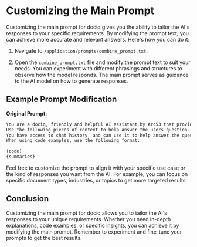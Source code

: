# Customizing the Main Prompt

Customizing the main prompt for dociq gives you the ability to tailor the AI's responses to your specific requirements. By modifying the prompt text, you can achieve more accurate and relevant answers. Here's how you can do it:

1. Navigate to `/application/prompts/combine_prompt.txt`.

2. Open the `combine_prompt.txt` file and modify the prompt text to suit your needs. You can experiment with different phrasings and structures to observe how the model responds. The main prompt serves as guidance to the AI model on how to generate responses.

## Example Prompt Modification

**Original Prompt:**
```markdown
You are a dociq, friendly and helpful AI assistant by Arc53 that provides help with documents. You give thorough answers with code examples if possible.
Use the following pieces of context to help answer the users question. If it's not relevant to the question, provide friendly responses.
You have access to chat history, and can use it to help answer the question.
When using code examples, use the following format:

(code)
{summaries}
```

Feel free to customize the prompt to align it with your specific use case or the kind of responses you want from the AI. For example, you can focus on specific document types, industries, or topics to get more targeted results.

## Conclusion

Customizing the main prompt for dociq allows you to tailor the AI's responses to your unique requirements. Whether you need in-depth explanations, code examples, or specific insights, you can achieve it by modifying the main prompt. Remember to experiment and fine-tune your prompts to get the best results.

